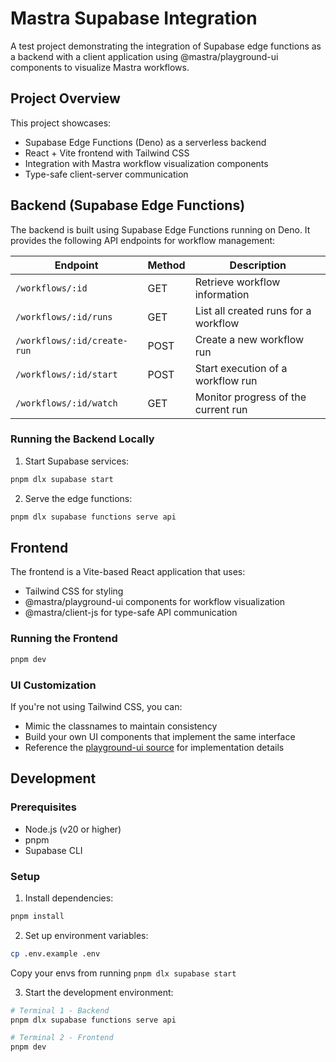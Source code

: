 # Mastra Supabase Integration

A test project demonstrating the integration of Supabase edge functions as a backend with a client application using \@mastra/playground-ui components to visualize Mastra workflows.

## Project Overview

This project showcases:

- Supabase Edge Functions (Deno) as a serverless backend
- React + Vite frontend with Tailwind CSS
- Integration with Mastra workflow visualization components
- Type-safe client-server communication

## Backend (Supabase Edge Functions)

The backend is built using Supabase Edge Functions running on Deno. It provides the following API endpoints for workflow management:

| Endpoint                    | Method | Description                          |
| --------------------------- | ------ | ------------------------------------ |
| `/workflows/:id`            | GET    | Retrieve workflow information        |
| `/workflows/:id/runs`       | GET    | List all created runs for a workflow |
| `/workflows/:id/create-run` | POST   | Create a new workflow run            |
| `/workflows/:id/start`      | POST   | Start execution of a workflow run    |
| `/workflows/:id/watch`      | GET    | Monitor progress of the current run  |

### Running the Backend Locally

1. Start Supabase services:

```bash
pnpm dlx supabase start
```

2. Serve the edge functions:

```bash
pnpm dlx supabase functions serve api
```

## Frontend

The frontend is a Vite-based React application that uses:

- Tailwind CSS for styling
- \@mastra/playground-ui components for workflow visualization
- \@mastra/client-js for type-safe API communication

### Running the Frontend

```bash
pnpm dev
```

### UI Customization

If you're not using Tailwind CSS, you can:

- Mimic the classnames to maintain consistency
- Build your own UI components that implement the same interface
- Reference the [playground-ui source](https://github.com/mastra-ai/mastra/tree/main/packages/playground-ui) for implementation details

## Development

### Prerequisites

- Node.js (v20 or higher)
- pnpm
- Supabase CLI

### Setup

1. Install dependencies:

```bash
pnpm install
```

2. Set up environment variables:

```bash
cp .env.example .env
```

Copy your envs from running `pnpm dlx supabase start`

3. Start the development environment:

```bash
# Terminal 1 - Backend
pnpm dlx supabase functions serve api

# Terminal 2 - Frontend
pnpm dev
```
